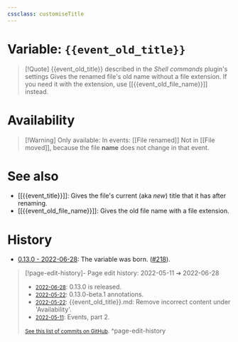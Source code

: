 ```yaml
---
cssclass: customiseTitle
---
```

# Variable: `{{event_old_title}}`
> [!Quote] {{event_old_title}} described in the *Shell commands* plugin's settings
> Gives the renamed file's old name without a file extension. If you need it with the extension, use [[{{event_old_file_name}}]] instead.

# Availability
> [!Warning] Only available:
> In events: [[File renamed]]
> Not in [[File moved]], because the file **name** does not change in that event.

# See also
- [[{{event_title}}]]: Gives the file's current (aka *new*) title that it has after renaming.
- [[{{event_old_file_name}}]]: Gives the old file name with a file extension.

# History
- [0.13.0 - 2022-06-28](https://github.com/Taitava/obsidian-shellcommands/blob/main/CHANGELOG.md#0130---2022-06-28): The variable was born. ([#218](https://github.com/Taitava/obsidian-shellcommands/issues/218)).

> [!page-edit-history]- Page edit history: 2022-05-11 &#10132; 2022-06-28
> - [<small>2022-06-28</small>](https://github.com/Taitava/obsidian-shellcommands-documentation/commit/49efe1a5a719cb695cc0a4a96d05c10548298804): 0.13.0 is released.
> - [<small>2022-05-22</small>](https://github.com/Taitava/obsidian-shellcommands-documentation/commit/bb37c1f8ee6630879a4d6578eae61c50730cda97): 0.13.0-beta.1 annotations.
> - [<small>2022-05-22</small>](https://github.com/Taitava/obsidian-shellcommands-documentation/commit/1d39276283d572a689de25131c43b916551cda74): {{event_old_title}}.md: Remove incorrect content under 'Availability'.
> - [<small>2022-05-11</small>](https://github.com/Taitava/obsidian-shellcommands-documentation/commit/5bbc04d5721f6b3723fd5baade2975a596e799dc): Events, part 2.
> 
> [<small>See this list of commits on GitHub</small>](https://github.com/Taitava/obsidian-shellcommands-documentation/commits/main/./Variables/%7B%7Bevent_old_title%7D%7D.md).
> ^page-edit-history